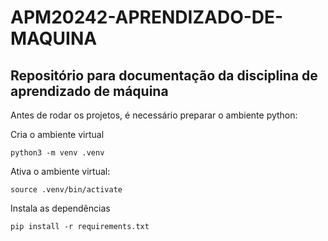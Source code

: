 # APM20242-APRENDIZADO-DE-MAQUINA
## Repositório para documentação da disciplina de aprendizado de máquina

Antes de rodar os projetos, é necessário preparar o ambiente python:

Cria o ambiente virtual
``` shell
python3 -m venv .venv
```

Ativa o ambiente virtual:
``` shell
source .venv/bin/activate
```

Instala as dependências
``` shell
pip install -r requirements.txt
```
